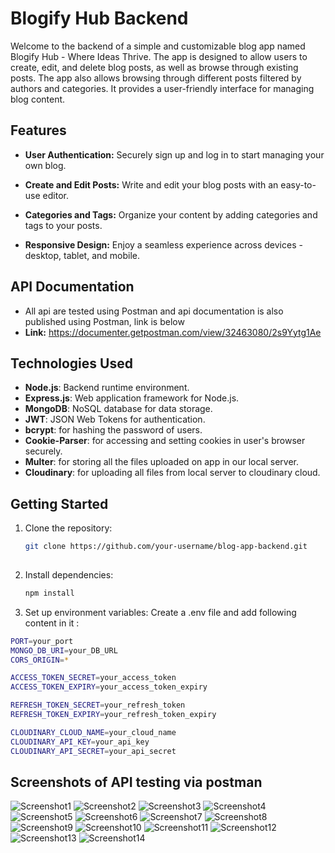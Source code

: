 # Blogify Hub Backend

Welcome to the backend of a simple and customizable blog app named Blogify Hub - Where Ideas Thrive. 
The app is designed to allow users to create, edit, and delete blog posts, as well as browse through existing posts.
The app also allows browsing through different posts filtered by authors and categories.
It provides a user-friendly interface for managing blog content.

## Features

- **User Authentication:** Securely sign up and log in to start managing your own blog.

- **Create and Edit Posts:** Write and edit your blog posts with an easy-to-use editor.

- **Categories and Tags:** Organize your content by adding categories and tags to your posts.

- **Responsive Design:** Enjoy a seamless experience across devices - desktop, tablet, and mobile.

## API Documentation

- All api are tested using Postman and api documentation is also published using Postman, link is below
- **Link:** https://documenter.getpostman.com/view/32463080/2s9Yytg1Ae

## Technologies Used

- **Node.js**: Backend runtime environment.
- **Express.js**: Web application framework for Node.js.
- **MongoDB**: NoSQL database for data storage.
- **JWT**: JSON Web Tokens for authentication.
- **bcrypt**: for hashing the password of users.
- **Cookie-Parser**: for accessing and setting cookies in user's browser securely.
- **Multer**: for storing all the files uploaded on app in our local server.
- **Cloudinary**: for uploading all files from local server to cloudinary cloud.

## Getting Started

1. Clone the repository:

   ```bash
   git clone https://github.com/your-username/blog-app-backend.git
  
2. Install dependencies:
   ```bash
   npm install
   
3. Set up environment variables:
Create a .env file and add following content in it :
```bash
PORT=your_port
MONGO_DB_URI=your_DB_URL
CORS_ORIGIN=*

ACCESS_TOKEN_SECRET=your_access_token
ACCESS_TOKEN_EXPIRY=your_access_token_expiry

REFRESH_TOKEN_SECRET=your_refresh_token
REFRESH_TOKEN_EXPIRY=your_refresh_token_expiry

CLOUDINARY_CLOUD_NAME=your_cloud_name
CLOUDINARY_API_KEY=your_api_key
CLOUDINARY_API_SECRET=your_api_secret
```
## Screenshots of API testing via postman

![Screenshot1](https://github.com/SyedWaseem07/Blogify-Hub-Backend/assets/125558233/1e1e2fc6-5931-4301-95be-e26729121419)
![Screenshot2](https://github.com/SyedWaseem07/Blogify-Hub/assets/125558233/0a326c27-a81e-429f-b0d7-e2c65d611b6d)
![Screenshot3](https://github.com/SyedWaseem07/Blogify-Hub/assets/125558233/f705fb68-0edf-487a-9571-dc4dd9fe7f30)
![Screenshot4](https://github.com/SyedWaseem07/Blogify-Hub/assets/125558233/29d44b33-68fe-4b90-b35b-53b6f1acc2e8)
![Screenshot5](https://github.com/SyedWaseem07/Blogify-Hub/assets/125558233/d51fc9fd-5d85-451f-a622-6f658ebff90f)
![Screenshot6](https://github.com/SyedWaseem07/Blogify-Hub/assets/125558233/12ab8d5c-c1a0-428d-acfb-1957c960a86b)
![Screenshot7](https://github.com/SyedWaseem07/Blogify-Hub/assets/125558233/e599dd34-29a1-4377-b264-3af8df6ca03e)
![Screenshot8](https://github.com/SyedWaseem07/Blogify-Hub/assets/125558233/ece7ab18-ff4e-402b-a36c-ca19d5e48ab0)
![Screenshot9](https://github.com/SyedWaseem07/Blogify-Hub/assets/125558233/23f06a31-678e-4845-b40e-986d9826f4df)
![Screenshot10](https://github.com/SyedWaseem07/Blogify-Hub/assets/125558233/fd9081a8-0583-42f9-a990-a7c5733f1665)
![Screenshot11](https://github.com/SyedWaseem07/Blogify-Hub/assets/125558233/0afea078-af44-483d-ac5c-5e66ba3b7c22)
![Screenshot12](https://github.com/SyedWaseem07/Blogify-Hub/assets/125558233/0b71f942-78ce-45f2-a334-bb312cecd5d2)
![Screenshot13](https://github.com/SyedWaseem07/Blogify-Hub/assets/125558233/ddb74022-73e4-4bdc-8d7e-b7a6584022fd)
![Screenshot14](https://github.com/SyedWaseem07/Blogify-Hub/assets/125558233/582e2b30-6612-4c84-912c-70e3dfae83fb)
